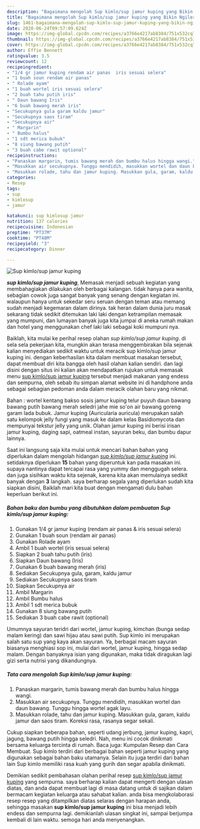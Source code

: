 ```yaml
---
description: "Bagaimana mengolah Sup kimlo/sup jamur kuping yang Bikin Ngiler"
title: "Bagaimana mengolah Sup kimlo/sup jamur kuping yang Bikin Ngiler"
slug: 1461-bagaimana-mengolah-sup-kimlo-sup-jamur-kuping-yang-bikin-ngiler
date: 2020-06-24T09:57:09.624Z
image: https://img-global.cpcdn.com/recipes/a3766e4217ab8384/751x532cq70/sup-kimlosup-jamur-kuping-foto-resep-utama.jpg
thumbnail: https://img-global.cpcdn.com/recipes/a3766e4217ab8384/751x532cq70/sup-kimlosup-jamur-kuping-foto-resep-utama.jpg
cover: https://img-global.cpcdn.com/recipes/a3766e4217ab8384/751x532cq70/sup-kimlosup-jamur-kuping-foto-resep-utama.jpg
author: Effie Bennett
ratingvalue: 3.5
reviewcount: 12
recipeingredient:
- "1/4 gr jamur kuping rendam air panas  iris sesuai selera"
- "1 buah soun rendam air panas"
- " Rolade ayam"
- "1 buah wortel iris sesuai selera"
- "2 buah tahu putih iris"
- " Daun bawang Iris"
- "6 buah bawang merah iris"
- "Secukupnya gula garam kaldu jamur"
- "Secukupnya saos tiram"
- "Secukupnya air"
- " Margarin"
- " Bumbu halus"
- "1 sdt merica bubuk"
- "8 siung bawang putih"
- "3 buah cabe rawit optional"
recipeinstructions:
- "Panaskan margarin, tumis bawang merah dan bumbu halus hingga wangi."
- "Masukkan air secukupnya. Tunggu mendidih, masukkan wortel dan daun bawang. Tunggu hingga wortel agak layu."
- "Masukkan rolade, tahu dan jamur kuping. Masukkan gula, garam, kaldu jamur dan saos tiram. Koreksi rasa, rasanya segar sekali."
categories:
- Resep
tags:
- sup
- kimlosup
- jamur

katakunci: sup kimlosup jamur 
nutrition: 137 calories
recipecuisine: Indonesian
preptime: "PT37M"
cooktime: "PT48M"
recipeyield: "3"
recipecategory: Dinner

---
```



![Sup kimlo/sup jamur kuping](https://img-global.cpcdn.com/recipes/a3766e4217ab8384/751x532cq70/sup-kimlosup-jamur-kuping-foto-resep-utama.jpg)

<b><i>sup kimlo/sup jamur kuping</i></b>, Memasak menjadi sebuah kegiatan yang membahagiakan dilakukan oleh berbagai kalangan. tidak hanya para wanita, sebagian cowok juga sangat banyak yang senang dengan kegiatan ini. walaupun hanya untuk sekedar seru seruan dengan teman atau memang sudah menjadi kegemaran dalam dirinya. tak heran dalam dunia juru masak sekarang tidak sedikit ditemukan laki laki dengan ketrampilan memasak yang mumpuni, dan lumayan banyak juga kita jumpai di aneka rumah makan dan hotel yang menggunakan chef laki laki sebagai koki mumpuni nya.

Baiklah, kita mulai ke perihal resep olahan <i>sup kimlo/sup jamur kuping</i>. di sela sela pekerjaan kita, mungkin akan terasa menggembirakan bila sejenak kalian menyediakan sedikit waktu untuk meracik sup kimlo/sup jamur kuping ini. dengan keberhasilan kita dalam membuat masakan tersebut, dapat membuat diri kita bangga oleh hasil olahan kalian sendiri. dan lagi disini dengan situs ini kalian akan mendapatkan rujukan untuk memasak menu <u>sup kimlo/sup jamur kuping</u> tersebut menjadi makanan yang endess dan sempurna, oleh sebab itu simpan alamat website ini di handphone anda sebagai sebagian pedoman anda dalam meracik olahan baru yang nikmat.

Bahan : wortel kentang bakso sosis jamur kuping telur puyuh daun bawang bawang putih bawang merah seledri jahe mie so&#39;on air bawang goreng garam lada bubuk. Jamur kuping (Auricularia auricula) merupakan salah satu kelompok jelly fungi yang masuk ke dalam kelas Basidiomycota dan mempunyai tekstur jelly yang unik. Olahan jamur kuping ini berisi irisan jamur kuping, daging sapi, oatmeal instan, sayuran beku, dan bumbu dapur lainnya.


Saat ini langsung saja kita mulai untuk mencari bahan bahan yang diperlukan dalam mengolah hidangan <u><i>sup kimlo/sup jamur kuping</i></u> ini. setidaknya diperlukan <b>15</b> bahan yang diperuntuk kan pada masakan ini. supaya nantinya dapat tercapai rasa yang yummy dan menggugah selera. dan juga sisihkan waktu kita sejenak, karena kita akan memulainya sedikit banyak dengan <b>3</b> langkah. saya berharap segala yang diperlukan sudah kita siapkan disini, Baiklah mari kita buat dengan mengamati dulu bahan keperluan berikut ini.

<!--inarticleads1-->

##### Bahan baku dan bumbu yang dibutuhkan dalam pembuatan Sup kimlo/sup jamur kuping:

1. Gunakan 1/4 gr jamur kuping (rendam air panas &amp; iris sesuai selera)
1. Gunakan 1 buah soun (rendam air panas)
1. Gunakan  Rolade ayam
1. Ambil 1 buah wortel (iris sesuai selera)
1. Siapkan 2 buah tahu putih (iris)
1. Siapkan  Daun bawang (Iris)
1. Gunakan 6 buah bawang merah (iris)
1. Sediakan Secukupnya gula, garam, kaldu jamur
1. Sediakan Secukupnya saos tiram
1. Siapkan Secukupnya air
1. Ambil  Margarin
1. Ambil  Bumbu halus
1. Ambil 1 sdt merica bubuk
1. Gunakan 8 siung bawang putih
1. Sediakan 3 buah cabe rawit (optional)


Umumnya sayuran teridri dari wortel, jamur kuping, kimchan (bunga sedap malam kering) dan sawi hijau atau sawi putih. Sup kimlo ini merupakan salah satu sup yang kaya akan sayuran. Ya, berbagai macam sayuran biasanya menghiasi sop ini, mulai dari wortel, jamur kuping, hingga sedap malam. Dengan banyaknya isian yang digunakan, maka tidak diragukan lagi gizi serta nutrisi yang dikandungnya. 

<!--inarticleads2-->

##### Tata cara mengolah Sup kimlo/sup jamur kuping:

1. Panaskan margarin, tumis bawang merah dan bumbu halus hingga wangi.
1. Masukkan air secukupnya. Tunggu mendidih, masukkan wortel dan daun bawang. Tunggu hingga wortel agak layu.
1. Masukkan rolade, tahu dan jamur kuping. Masukkan gula, garam, kaldu jamur dan saos tiram. Koreksi rasa, rasanya segar sekali.


Cukup siapkan beberapa bahan, seperti udang jerbung, jamur kuping, kapri, jagung, bawang putih hingga seledri. Nah, menu ini cocok dinikmati bersama keluarga tercinta di rumah. Baca juga: Kumpulan Resep dan Cara Membuat. Sup kimlo terdiri dari berbagai bahan seperti jamur kuping yang digunakan sebagai bahan baku utamanya. Selain itu juga terdiri dari bahan lain Sup kimlo memiliki rasa kuah yang gurih dan segar apabila dinikmati. 

Demikian sedikit pembahasan olahan perihal resep <u>sup kimlo/sup jamur kuping</u> yang sempurna. saya berharap kalian dapat mengerti dengan ulasan diatas, dan anda dapat membuat lagi di masa datang untuk di sajikan dalam bermacam kegiatan keluarga atau sahabat kalian. anda bisa mengkolaborasi resep resep yang ditampilkan diatas selaras dengan harapan anda, sehingga masakan <b>sup kimlo/sup jamur kuping</b> ini bisa menjadi lebih endess dan sempurna lagi. demikianlah ulasan singkat ini, sampai berjumpa kembali di lain waktu. semoga hari anda menyenangkan.
